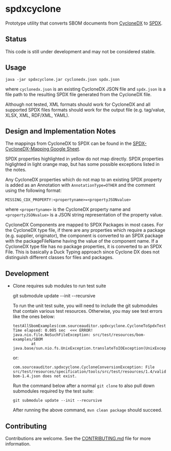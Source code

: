 # spdxcyclone

Prototype utility that converts SBOM documents from [CycloneDX](https://cyclonedx.org/) to [SPDX](https://spdx.dev/).

## Status
This code is still under development and may not be considered stable.

## Usage
`java -jar spdxcyclone.jar cyclonedx.json spdx.json`

where `cyclonedx.json` is an existing CycloneDX JSON file and `spdx.json` is a file path to the resulting SPDX file generated from the CycloneDX file.

Although not tested, XML formats should work for CycloneDX and all supported SPDX files formats should work for the output file (e.g. tag/value, XLSX, XML, RDF/XML, YAML).

## Design and Implementation Notes

The mappings from CycloneDX to SPDX can be found in the [SPDX-CycloneDX-Mapping Google Sheet](https://docs.google.com/spreadsheets/d/1PIiSYLJHlt8djG5OoOYniy_I-J31UMhBKQ62UUBHKVA/edit?usp=sharing).

SPDX properties highlighted in yellow do not map directly.  SPDX properties higlighted in light orange map, but has some possible exceptions listed in the notes.

Any CycloneDX properties which do not map to an existing SPDX property is added as an Annotation with `AnnotationType=OTHER` and the comment using the following format:

`MISSING_CDX_PROPERTY:<propertyname>=<propertyJSONvalue>`

where `<propertyname>` is the CycloneDX property name and `<propertyJSONvalue>` is a JSON string representation of the property value.

CycloneDX Components are mapped to SPDX Packages in most cases. For the CycloneDX type file, if there are any properties which require a package (e.g. supplier, originator), the component is converted to an SPDX package with the packageFileName having the value of the component name.  If a CycloneDX type file has no package properties, it is converted to an SPDX File.  This is basically a Duck Typing approach since Cyclone DX does not distinguish different classes for files and packages.

## Development

  * Clone requires sub modules to run test suite

      git submodule update --init --recursive

    To run the unit test suite, you will need to include the git submodules that contain various test resources.
    Otherwise, you may see test errors like the ones below:

        testAllSbomExamples(com.sourceauditor.spdxcyclone.CycloneToSpdxTest)  Time elapsed: 0.005 sec  <<< ERROR!
        java.nio.file.NoSuchFileException: src/test/resources/bom-examples/SBOM
                at java.base/sun.nio.fs.UnixException.translateToIOException(UnixException.java:92)

    or:

        com.sourceauditor.spdxcyclone.CycloneConversionException: File src/test/resources/specification/tools/src/test/resources/1.4/valid-bom-1.4.json does not exist.

    Run the command below after a normal `git clone` to also pull down submodules required by the test suite:

        git submodule update --init --recursive

    After running the above command, `mvn clean package` should succeed.

## Contributing
Contributions are welcome.  See the [CONTRIBUTING.md](CONTRIBUTING.md) file for more information.

